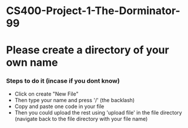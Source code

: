 # CS400-Project-1-The-Dorminator-99


<h1> Please create a directory of your own name </h1> 

<h3> Steps to do it (incase if you dont know) </h3> 

<ul> 
<li> Click on create "New File" </li> 
<li> Then type your name and press '/' (the backlash) </li> 
<li> Copy and paste one code in your file </li> 
<li> Then you could upload the rest using 'upload file' in the file directory (navigate back to the file directory with your file name) </li> 
</ul> 

